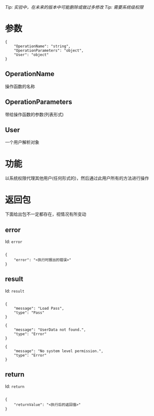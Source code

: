 _Tip: 实验中，在未来的版本中可能删除或做过多修改_
_Tip: 需要系统级权限_
# 参数
```
{
    "OperationName": "string",
    "OperationParameters": "object",
    "User": "object"
}
```
## OperationName
操作函数的名称
## OperationParameters
带给操作函数的参数(列表形式)
## User
一个用户解析对象
# 功能
以系统权限代理其他用户(任何形式的)，然后通过此用户所有的方法进行操作
# 返回包
下面给出包不一定都存在，视情况有所变动

## error
Id: `error`

```

{
    "error": "<执行时报出的错误>"
}

```
## result
Id: `result`

```

{
    "message": "Load Pass",
    "type": "Pass"
}

{
    "message": "UserData not found.",
    "type": "Error"
}

{
    "message": "No system level permission.",
    "type": "Error"
}

```
## return
Id: `return`

```

{
    "returnValue": "<执行后的返回值>"
}

```
